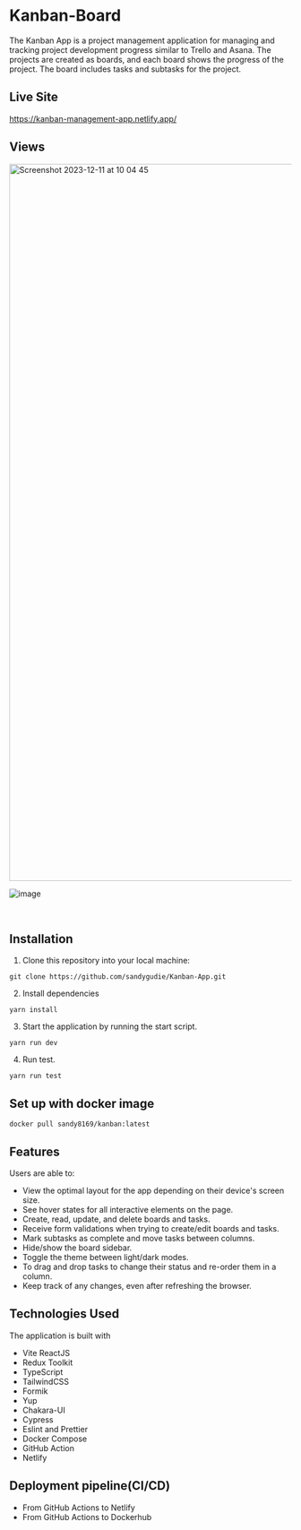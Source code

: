 # Kanban-Board

The Kanban App is a project management application for managing and tracking project development progress similar to Trello and Asana. The projects are created as boards, and each board shows the progress of the project. The board includes tasks and subtasks for the project. 

## Live Site
https://kanban-management-app.netlify.app/

## Views
<img width="1280" alt="Screenshot 2023-12-11 at 10 04 45" src="https://github.com/sandygudie/Kanban-App/assets/54219127/d6ff1bbd-8dbf-490a-ae5f-3a2edc207ff3">

![image](https://github.com/sandygudie/Kanban-App/assets/54219127/3edd0818-9867-4573-893d-1aaf0e561097)


<br/>

## Installation

1. Clone this repository into your local machine:
```
git clone https://github.com/sandygudie/Kanban-App.git
```
2. Install dependencies 
```
yarn install
```
3. Start the application by running the start script.
```
yarn run dev
```
4. Run test.
```
yarn run test
```


## Set up with docker image
```
docker pull sandy8169/kanban:latest
```

## Features
Users are able to:

- View the optimal layout for the app depending on their device's screen size.
- See hover states for all interactive elements on the page.
- Create, read, update, and delete boards and tasks.
- Receive form validations when trying to create/edit boards and tasks.
- Mark subtasks as complete and move tasks between columns.
- Hide/show the board sidebar.
- Toggle the theme between light/dark modes.
- To drag and drop tasks to change their status and re-order them in a column.
- Keep track of any changes, even after refreshing the browser.

## Technologies Used
The application is built with 
* Vite ReactJS
* Redux Toolkit
* TypeScript
* TailwindCSS
* Formik
* Yup
* Chakara-UI
* Cypress
* Eslint and Prettier
* Docker Compose
* GitHub Action
* Netlify


## Deployment pipeline(CI/CD)
 - From GitHub Actions to Netlify
 - From GitHub Actions to Dockerhub

